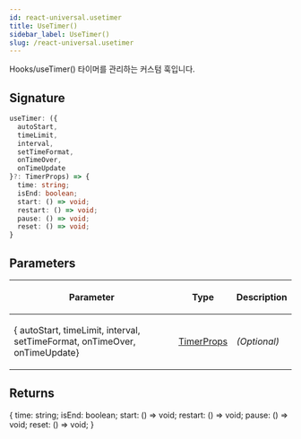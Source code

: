 ```yaml
---
id: react-universal.usetimer
title: UseTimer()
sidebar_label: UseTimer()
slug: /react-universal.usetimer
---
```






 Hooks/useTimer() 타이머를 관리하는 커스텀 훅입니다.

## Signature

```typescript
useTimer: ({
  autoStart,
  timeLimit,
  interval,
  setTimeFormat,
  onTimeOver,
  onTimeUpdate
}?: TimerProps) => {
  time: string;
  isEnd: boolean;
  start: () => void;
  restart: () => void;
  pause: () => void;
  reset: () => void;
}
```

## Parameters

<table><thead><tr><th>

Parameter


</th><th>

Type


</th><th>

Description


</th></tr></thead>
<tbody><tr><td>

\{ autoStart, timeLimit, interval, setTimeFormat, onTimeOver, onTimeUpdate\}


</td><td>

[TimerProps](./react-universal.timerprops)


</td><td>

_(Optional)_


</td></tr>
</tbody></table>

## Returns

\{ time: string; isEnd: boolean; start: () =&gt; void; restart: () =&gt; void; pause: () =&gt; void; reset: () =&gt; void; \}

